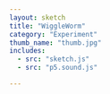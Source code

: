 ```yaml
---
layout: sketch
title: "WiggleWorm" 
category: "Experiment" 
thumb_name: "thumb.jpg"
includes:
  - src: "sketch.js"
  - src: "p5.sound.js"

---
```


<!-- 

  You can change the title, category and thumb as you like 
  (just make sure the folder contain a jpg for the thumb with the correct name)
  Do not change the first line "layout: sketch"

  If you need to customize this html page:
    1) delete the line "layout: sketch"
    2) copy the content of "/_layouts/sketch.html" below. 
    Make sure to leave one line of space between the markup above and the html code

-->